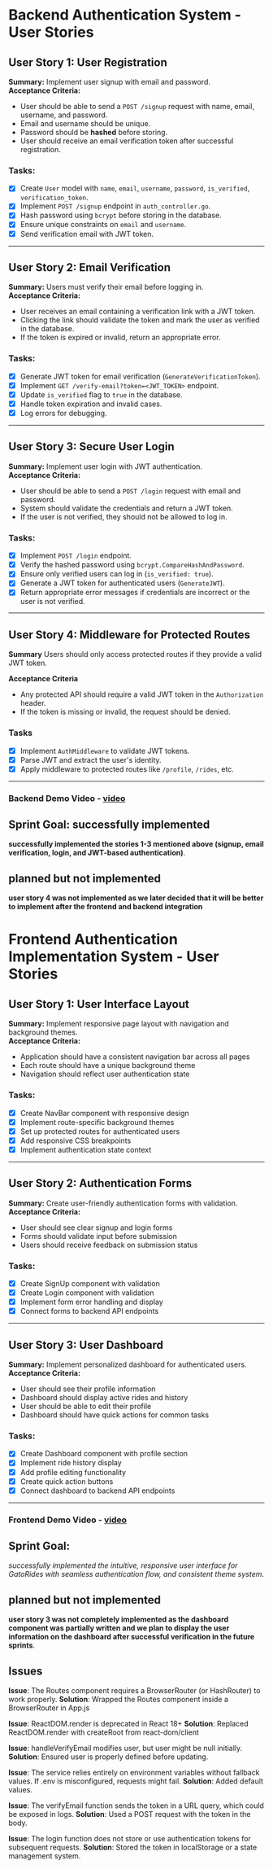 # **Backend Authentication System - User Stories**


## **User Story 1: User Registration**
**Summary:** Implement user signup with email and password.  
**Acceptance Criteria:**  
- User should be able to send a `POST /signup` request with name, email, username, and password.
- Email and username should be unique.
- Password should be **hashed** before storing.
- User should receive an email verification token after successful registration.

### **Tasks:**
- [x] Create `User` model with `name`, `email`, `username`, `password`, `is_verified`, `verification_token`.
- [x] Implement `POST /signup` endpoint in `auth_controller.go`.
- [x] Hash password using `bcrypt` before storing in the database.
- [x] Ensure unique constraints on `email` and `username`.
- [x] Send verification email with JWT token.

---

## **User Story 2: Email Verification**
**Summary:** Users must verify their email before logging in.  
**Acceptance Criteria:**  
- User receives an email containing a verification link with a JWT token.
- Clicking the link should validate the token and mark the user as verified in the database.
- If the token is expired or invalid, return an appropriate error.

### **Tasks:**
- [x] Generate JWT token for email verification (`GenerateVerificationToken`).
- [x] Implement `GET /verify-email?token=<JWT_TOKEN>` endpoint.
- [x] Update `is_verified` flag to `true` in the database.
- [x] Handle token expiration and invalid cases.
- [x] Log errors for debugging.

---

## **User Story 3: Secure User Login**
**Summary:** Implement user login with JWT authentication.  
**Acceptance Criteria:**  
- User should be able to send a `POST /login` request with email and password.
- System should validate the credentials and return a JWT token.
- If the user is not verified, they should not be allowed to log in.

### **Tasks:**
- [x] Implement `POST /login` endpoint.
- [x] Verify the hashed password using `bcrypt.CompareHashAndPassword`.
- [x] Ensure only verified users can log in (`is_verified: true`).
- [x] Generate a JWT token for authenticated users (`GenerateJWT`).
- [x] Return appropriate error messages if credentials are incorrect or the user is not verified.

---
## **User Story 4: Middleware for Protected Routes**

**Summary**
Users should only access protected routes if they provide a valid JWT token.

**Acceptance Criteria**
- Any protected API should require a valid JWT token in the `Authorization` header.
- If the token is missing or invalid, the request should be denied.

### **Tasks**
- [x] Implement `AuthMiddleware` to validate JWT tokens.
- [x] Parse JWT and extract the user's identity.
- [x] Apply middleware to protected routes like `/profile`, `/rides`, etc.
---

### **Backend Demo Video - [video](https://drive.google.com/drive/folders/1bG-C_ymVRk1-Vz3KoHQRccUUy9I7lS0Z?usp=share_link)**

## **Sprint Goal: successfully implemented**
**successfully implemented the stories 1-3 mentioned above (signup, email verification, login, and JWT-based authentication)**.

## **planned but not implemented**
**user story 4 was not implemented as we later decided that it will be better to implement after the frontend and backend integration**

# **Frontend Authentication Implementation System - User Stories**

## **User Story 1: User Interface Layout**
**Summary:** Implement responsive page layout with navigation and background themes.  
**Acceptance Criteria:**  
- Application should have a consistent navigation bar across all pages
- Each route should have a unique background theme
- Navigation should reflect user authentication state

### **Tasks:**
- [x] Create NavBar component with responsive design
- [x] Implement route-specific background themes
- [x] Set up protected routes for authenticated users
- [x] Add responsive CSS breakpoints
- [x] Implement authentication state context

---

## **User Story 2: Authentication Forms**
**Summary:** Create user-friendly authentication forms with validation.  
**Acceptance Criteria:**  
- User should see clear signup and login forms
- Forms should validate input before submission
- Users should receive feedback on submission status

### **Tasks:**
- [x] Create SignUp component with validation
- [x] Create Login component with validation
- [x] Implement form error handling and display
- [x] Connect forms to backend API endpoints

---

## **User Story 3: User Dashboard**
**Summary:** Implement personalized dashboard for authenticated users.  
**Acceptance Criteria:**  
- User should see their profile information
- Dashboard should display active rides and history
- User should be able to edit their profile
- Dashboard should have quick actions for common tasks

### **Tasks:**
- [x] Create Dashboard component with profile section
- [x] Implement ride history display
- [x] Add profile editing functionality
- [x] Create quick action buttons
- [x] Connect dashboard to backend API endpoints

---

### **Frontend Demo Video - [video](https://drive.google.com/file/d/1MXSEfQ2GfEedOzZUHVvQT9oqCgA0qyr_/view?usp=drive_link)**

## **Sprint Goal:**
**successfully implemented the intuitive, responsive user interface* for GatoRides with *seamless authentication flow, and consistent theme system**.

## **planned but not implemented**
**user story 3 was not completely implemented as the dashboard component was partially written and we plan to display the user information on the dashboard after successful verification in the future sprints**.

## **Issues**

**Issue**: The Routes component requires a BrowserRouter (or HashRouter) to work properly.
**Solution**: Wrapped the Routes component inside a BrowserRouter in App.js

**Issue**: ReactDOM.render is deprecated in React 18+
**Solution**: Replaced ReactDOM.render with createRoot from react-dom/client

**Issue**: handleVerifyEmail modifies user, but user might be null initially.
**Solution**: Ensured user is properly defined before updating.

**Issue**: The service relies entirely on environment variables without fallback values. If .env is misconfigured, requests might fail.
**Solution**: Added default values.

**Issue**: The verifyEmail function sends the token in a URL query, which could be exposed in logs.
**Solution**: Used a POST request with the token in the body.

**Issue**: The login function does not store or use authentication tokens for subsequent requests.
**Solution**: Stored the token in localStorage or a state management system.